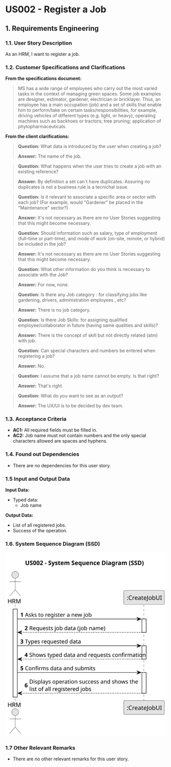 # US002 - Register a Job 


## 1. Requirements Engineering

### 1.1. User Story Description

As an HRM, I want to register a job.

### 1.2. Customer Specifications and Clarifications 

**From the specifications document:**

> MS has a wide range of employees who carry out the most varied tasks in the context
of managing green spaces. Some job examples are designer, estimator, gardener, electrician 
or bricklayer. Thus, an employee has a main occupation (job) and a set of skills
that enable him to perform/take on certain tasks/responsibilities, for example, driving
vehicles of different types (e.g. light, or heavy), operating machines such as backhoes
or tractors; tree pruning; application of phytopharmaceuticals.

**From the client clarifications:**

> **Question:** What data is introduced by the user when creating a job?
>
> **Answer:** The name of the job.

> **Question:** What happens when the user tries to create a job with an existing reference?
> 
> **Answer:** By definition a set can´t have duplicates. Assuring no duplicates is not a business rule is a tecnichal issue.

> **Question:** Is it relevant to associate a specific area or sector with each job? (For example, would "Gardener" be placed in the "Maintenance" sector?)
> 
> **Answer:** It's not necessary as there are no User Stories suggesting that this might become necessary.

> **Question:** Should information such as salary, type of employment (full-time or part-time), and mode of work (on-site, remote, or hybrid) be included in the job?
> 
> **Answer:** It's not necessary as there are no User Stories suggesting that this might become necessary.

> **Question:** What other information do you think is necessary to associate with the Job?
> 
> **Answer:** For now, none.

> **Question:** Is there any Job category : for classifying jobs like gardening, drivers, administration employees , etc?
> 
> **Answer:** There is no job category.

> **Question:** Is there Job Skills: for assigning qualified employee/collaborator in future (having same qualities and skills)?
> 
> **Answer:** There is the concept of skill but not directly related (atm) with job.

> **Question:** Can special characters and numbers be entered when registering a job?
> 
> **Answer:** No.

> **Question:** I assume that a job name cannot be empty. Is that right?
> 
> **Answer:** That's right.

> **Question:** What do you want to see as an output?
> 
> **Answer:** The UX/UI is to be decided by dev team.

 

### 1.3. Acceptance Criteria

* **AC1:** All required fields must be filled in.
* **AC2:** Job name must not contain numbers and the only special characters allowed are spaces and hyphens.

### 1.4. Found out Dependencies

* There are no dependencies for this user story.

### 1.5 Input and Output Data

**Input Data:**

* Typed data:
    * Job name

**Output Data:**

* List of all registered jobs.
* Success of the operation.

### 1.6. System Sequence Diagram (SSD)

![System Sequence Diagram](svg/us002-system-sequence-diagram.svg)

### 1.7 Other Relevant Remarks

* There are no other relevant remarks for this user story.
